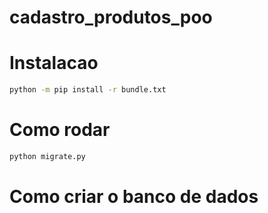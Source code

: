 # cadastro_produtos_poo

# Instalacao
```sh
python -m pip install -r bundle.txt

```

# Como rodar
```sh
python migrate.py
```

# Como criar o banco de dados
```sh

```
